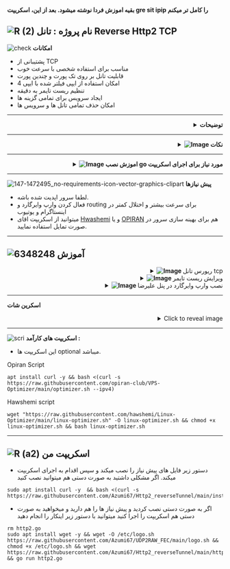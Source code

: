 **بقیه اموزش فردا نوشته میشود. بعد از این، اسکریپت gre sit ipip را کامل تر میکنم**

![R (2)](https://github.com/Azumi67/PrivateIP-Tunnel/assets/119934376/a064577c-9302-4f43-b3bf-3d4f84245a6f)
نام پروژه : تانل Reverse Http2 TCP
---------------------------------------------------------------

![check](https://github.com/Azumi67/PrivateIP-Tunnel/assets/119934376/13de8d36-dcfe-498b-9d99-440049c0cf14)
**امکانات**


- پشتیبانی از TCP
- مناسب برای استفاده شخصی با سرعت خوب
- قابلیت تانل بر روی تک پورت و چندین پورت
- امکان استفاده از ایپی فیلتر شده با ایپی 4
- تنظیم ریست تایمر به دقیقه
- ایجاد سرویس برای تمامی گزینه ها
- امکان حذف تمامی تانل ها و سرویس ها

-------------------
 <div align="right">
  <details>
    <summary><strong>توضیحات</strong></summary>
  
------------------------------------ 

- من این تانل را مثل بقیه تانل ها، تست های زیادی گرفتم و به این نتیجه رسیدم برای استفاده شخصی، سرعت مناسبی را در اختیار شما قرار میدهد.
- این تانل یک مشکل دارد و آن این است که اگر کانکشن فعالی بر روی آن نباشد، کانکشن و کلاینت id دراپ میشود و کانکشن قطع خواهد شد. برای همین یک گزینه به نام reset timer قرار دادم که مواقعی که خواب هستید ریست تایمر را بر روی 1 دقیقه بگذارید و مواقعی که از ان استفاده میکنید، ریست تایمر را بر روی 30 دقیقه بگذارید.( من خودم بر روی یک دقیقه گذاشتم و مشکلش ممکنه قطعی وصلی مقطعی شما به اندازه یک ثانیه باشد)
- برای همین این تانل برای مصرف شخصی، گشت گذار در اینستاگرام و یوتیوب خوب است.
- برای این تانل باید optimizer و وارپ وایرگارد را فعال کنید تا سرعت قابل توجهی داشته باشید.

  </details>
</div>

--------------
  <div align="right">
  <details>
    <summary><strong><img src="https://github.com/Azumi67/FRP_Reverse_Loadbalance/assets/119934376/69acdc18-2163-4134-a376-32985b05cbec" alt="Image"> نکات</strong></summary>
	  
------------------------------------  
	  
- اگر خطای /root/go.mod:3: invalid go version '1.21.5': must match format 1.23 گرفتید : اینکارها را انجام دهید :
<div align="left">
	
```
nano /root/go.mod
delete "go 1.21.5"
paste this >> go 1.23
```

  </details>
</div>

------------------------------------

  <div align="right">
  <details>
    <summary><strong><img src="https://github.com/Azumi67/UDP2RAW_FEC/assets/119934376/71b80a34-9515-42de-8238-9065986104a1" alt="Image"> اموزش نصب go مورد نیاز برای اجرای اسکریپت</strong></summary>
  
------------------------------------ 

- شما میتوانید از طریق اسکریپت [Here](https://github.com/Azumi67/UDP2RAW_FEC#%D8%A7%D8%B3%DA%A9%D8%B1%DB%8C%D9%BE%D8%AA-%D9%85%D9%86) ، این پیش نیاز را نصب کنید یا به صورت دستی نصب نمایید.
- لطفا پس از نصب پیش نیاز ، برای اجرای اسکریپت go برای بار اول، ممکن تا 10 ثانیه طول بکشد اما بعد از آن سریع اجرا میشود.
- یا به صورت دستی :
```
sudo apt update
arm64 : wget https://go.dev/dl/go1.21.5.linux-arm64.tar.gz
arm64 : sudo tar -C /usr/local -xzf go1.21.5.linux-arm64.tar.gz

amd64 : wget https://go.dev/dl/go1.21.5.linux-amd64.tar.gz
amd64 : sudo tar -C /usr/local -xzf go1.21.5.linux-amd64.tar.gz

nano ~/.bash_profile
paste this into it : export PATH=$PATH:/usr/local/go/bin
save and exit with Ctrl + x , then Y

source ~/.bash_profile
go mod init mymodule
go mod tidy
go get github.com/AlecAivazis/survey/v2
go get github.com/fatih/color

```
- سپس اسکریپت را میتوانید اجرا نمایید.
  </details>
</div>

--------------


![147-1472495_no-requirements-icon-vector-graphics-clipart](https://github.com/Azumi67/V2ray_loadbalance_multipleServers/assets/119934376/98d8c2bd-c9d2-4ecf-8db9-246b90e1ef0f)
 **پیش نیازها**

 - لطفا سرور اپدیت شده باشه.
 - فعال کردن وارپ وایرگارد و routing برای سرعت بیشتر و اختلال کمتر در اینستاگرام و یوتیوب
 - میتوانید از اسکریپت اقای [Hwashemi](https://github.com/hawshemi/Linux-Optimizer) و یا [OPIRAN](https://github.com/opiran-club/VPS-Optimizer) هم برای بهینه سازی سرور در صورت تمایل استفاده نمایید. 



----------------------------

  
  ![6348248](https://github.com/Azumi67/PrivateIP-Tunnel/assets/119934376/398f8b07-65be-472e-9821-631f7b70f783)
**آموزش**
-
 <div align="right">
  <details>
    <summary><strong><img src="https://github.com/Azumi67/Rathole_reverseTunnel/assets/119934376/fcbbdc62-2de5-48aa-bbdd-e323e96a62b5" alt="Image"> </strong>ریورس تانل tcp</summary>
  
  
------------------------------------ 


![green-dot-clipart-3](https://github.com/Azumi67/6TO4-PrivateIP/assets/119934376/902a2efa-f48f-4048-bc2a-5be12143bef3) **سرور ایران** 

**مسیر : IPV4 TCP > IRAN**




 <p align="right">
  <img src="https://github.com/Azumi67/Http2_reverseTunnel/assets/119934376/03670ca6-38dd-4531-947b-cd5e4d44a672" alt="Image" />
</p>

- سرور ایران را کانفیگ میکنیم
- پورت تانل را 5050 وارد میکنم
- پورت Https را 443 وارد میکنم. شما میتوانید پورت های دیگر Https را وارد کنید.
- پورت Http را 80 وارد میکنم. شما میتوانید پورت های دیگر http را وارد نمایید.
- دقت نمایید که این پورت ها درگیر نباشد.
- ریست تایمر را یک دقیقه میگذارم چون استفاده من از سرور به صورت مداوم نیست و امکان drop connection هست.
- بعدا در menu امکان تغییر ریست تایم هست.

------------------------------------ 

![green-dot-clipart-3](https://github.com/Azumi67/6TO4-PrivateIP/assets/119934376/902a2efa-f48f-4048-bc2a-5be12143bef3) **سرور خارج**

**مسیر : IPV4 TCP > Kharej**


 <p align="right">
  <img src="https://github.com/Azumi67/Http2_reverseTunnel/assets/119934376/f626edab-69b1-4731-b125-7a5cec0db8d9" alt="Image" />
</p>


- سرور خارج را کانفیگ میکنیم
- ایپی 4 ایران را وارد میکنم و مهم نیست فیلتر هست یا خیر
- تعداد کانفیگ را عدد 1 وارد میکنم چون تنها یک کانفیگ دارم
- پورت تانل را 5050 قرار میدم
- پورت کانفیگ را 8080 قرار میدم
- ریست تایمر را 1 دقیقه میذارم چون سرور ایران هم یک دقیقه گذاشتم و دلیلش هم بالاتر گفتم.
</details>
</div>
 <div align="right">
  <details>
    <summary><strong><img src="https://github.com/Azumi67/Rathole_reverseTunnel/assets/119934376/fcbbdc62-2de5-48aa-bbdd-e323e96a62b5" alt="Image"> </strong>ویرایش ریست تایمر</summary>
  
  
------------------------------------ 

<p align="right">
  <img src="https://github.com/Azumi67/Http2_reverseTunnel/assets/119934376/79314279-5602-4171-aaff-7b7aa1c8b461" alt="Image" />
</p>

- به راحتی زمان جدید را به تانل اضافه کنید.
  </details>
</div>

<div align="right">
  <details>
    <summary><strong><img src="https://github.com/Azumi67/Rathole_reverseTunnel/assets/119934376/fcbbdc62-2de5-48aa-bbdd-e323e96a62b5" alt="Image"> </strong>نصب وارپ وایرگارد در پنل علیرضا</summary>


  <p align="right">
  <img src="https://github.com/Azumi67/Http2_reverseTunnel/assets/119934376/41b5e128-9a4c-4c20-8f27-2d1a500961a5" alt="Image" />
</p>

 <p align="right">
  <img src="https://github.com/Azumi67/Http2_reverseTunnel/assets/119934376/4e079a13-8459-4a64-a436-2c2083ebf0cb" alt="Image" />
</p>

- از قسمت xray setting و warp routing ، وارپ را فعال میکنم. create را بزنید و گزینه add outbound را کلیک و تمامی گزینه ها را فعال کنید.

- سپس داخل تب advanced و تب all میتوانید اینها را اضافه کنید . فقط به جای secrect و سایر موارد؛ مقادیر خود را قرار بدید( مقادیر SECRET KEY و سایر موارد توسط پنل شما ست شده است . پس قبل از کپی کردن متن پایین، نخست اون مقادیر را در Notepad بنویسید و در متن پایین جایگذاری کنید. یا قسمت هایی که فقط نیاز دارید را کپی کنید)

<div align="left">

```
{
  "api": {
    "services": [
      "HandlerService",
      "LoggerService",
      "StatsService"
    ],
    "tag": "api"
  },
	  "routing": {
    "domainStrategy": "AsIs",
    "rules": [
      {
        "inboundTag": [
          "api"
        ],
        "outboundTag": "api",
        "type": "field"
      },
      {
        "ip": [
          "geoip:private"
        ],
        "outboundTag": "blocked",
        "type": "field"
      },
      {
        "outboundTag": "blocked",
        "protocol": [
          "bittorrent"
        ],
        "type": "field"
      },
      {
        "type": "field",
        "outboundTag": "warp",
        "domain": [
          "geosite:openai",
          "geosite:netflix",
          "geosite:spotify",
          "geosite:google",
		  "geosite:microsoft",
          "geosite:youtube",
          "geosite:meta"
        ]
      }
    ]
  },
  "inbounds": [
    {
      "listen": "127.0.0.1",
      "port": 62789,
      "protocol": "dokodemo-door",
      "settings": {
        "address": "127.0.0.1"
      },
      "tag": "api"
    }
  ],
  "log": {
    "loglevel": "warning"
  },
    "dns": {
        "servers": [
            "https://1.1.1.1/dns-query"
        ],
        "queryStrategy": "UseIP"
    },
  "outbounds": [
    {
      "protocol": "freedom",
      "settings": {},
      "tag": "direct"
    },
    {
      "protocol": "blackhole",
      "settings": {},
      "tag": "blocked"
    },
    {
      "tag": "warp",
      "protocol": "wireguard",
      "settings": {
        "mtu": 1280,
        "DNS": "1.1.1.1 1.0.0.1",
        "secretKey": "YOUR SECRET KEY اینجا",
        "address": [
          "172.16.0.2",
          "YOUR WIREGUARD IPV6 ایپی 6 وایرگارد اینجا"
        ],
        "workers": 2,
        "peers": [
          {
            "publicKey": "پابلیک کی شما",
            "allowedIPs": [
              "0.0.0.0/0",
              "::/0"
            ],
            "endpoint": "engage.cloudflareclient.com:2408",
            "keepAlive": 25
          }
        ],
        "kernelMode": false
      }
    }
  ],
  "policy": {
    "levels": {
      "0": {
        "statsUserDownlink": true,
        "statsUserUplink": true
      }
    },
    "system": {
      "statsInboundDownlink": true,
      "statsInboundUplink": true
    }
  },
  "stats": {}
}
```
 <div align="right">
- حتما مقادیر خودتان را جایگذاری کنید. سپس میتوانید اینباند های خود را بسازید.
  </details>
</div>


-------------------------------

**اسکرین شات**
<details>
  <summary align="right">Click to reveal image</summary>
  
  <p align="right">
    <img src="https://github.com/Azumi67/6TO4-GRE-IPIP-SIT/assets/119934376/40e01e48-64d9-4160-a6e9-545f4bde957d" alt="menu screen" />
  </p>
</details>


------------------------------------------

![scri](https://github.com/Azumi67/FRP-V2ray-Loadbalance/assets/119934376/cbfb72ac-eff1-46df-b5e5-a3930a4a6651)
**اسکریپت های کارآمد :**
- این اسکریپت ها optional میباشد.


 
 Opiran Script
```
apt install curl -y && bash <(curl -s https://raw.githubusercontent.com/opiran-club/VPS-Optimizer/main/optimizer.sh --ipv4)
```

Hawshemi script

```
wget "https://raw.githubusercontent.com/hawshemi/Linux-Optimizer/main/linux-optimizer.sh" -O linux-optimizer.sh && chmod +x linux-optimizer.sh && bash linux-optimizer.sh
```

-----------------------------------------------------
![R (a2)](https://github.com/Azumi67/PrivateIP-Tunnel/assets/119934376/716fd45e-635c-4796-b8cf-856024e5b2b2)
**اسکریپت من**
----------------

- دستور زیر فایل های پیش نیاز را نصب میکند و سپس اقدام به اجرای اسکریپت میکند. اگر مشکلی داشتید به صورت دستی هم میتوانید نصب کنید
```
sudo apt install curl -y  && bash <(curl -s https://raw.githubusercontent.com/Azumi67/Http2_reverseTunnel/main/install.sh)
```

- اگر به صورت دستی نصب کردید و پیش نیاز ها را هم دارید و میخواهید به صورت دستی هم اسکریپت را اجرا کنید میتوانید با دستور زیر اینکار را انجام دهید

  
```
rm http2.go
sudo apt install wget -y && wget -O /etc/logo.sh https://raw.githubusercontent.com/Azumi67/UDP2RAW_FEC/main/logo.sh && chmod +x /etc/logo.sh && wget https://raw.githubusercontent.com/Azumi67/Http2_reverseTunnel/main/http2.go && go run http2.go
```
